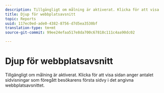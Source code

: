 ```yaml
---
description: Tillgängligt om målning är aktiverat. Klicka för att visa sidan anger antalet sidvisningar som föregått besökarens första sidvy i det angivna webbplatsavsnittet.
title: Djup för webbplatsavsnitt
topic: Reports
uuid: 117ec0ed-ade0-4382-8756-d7d5ea3530bf
translation-type: tm+mt
source-git-commit: 99ee24efaa517e8da700c67818c111c4aa90dc02

---
```



# Djup för webbplatsavsnitt

Tillgängligt om målning är aktiverat. Klicka för att visa sidan anger antalet sidvisningar som föregått besökarens första sidvy i det angivna webbplatsavsnittet.

